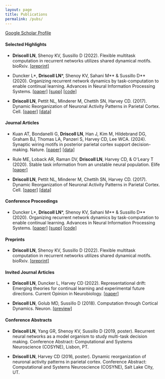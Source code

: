 ```yaml
---
layout: page
title: Publications
permalink: /pubs/
---
```


[Google Scholar Profile](https://scholar.google.com/citations?user=FBxqiX4AAAAJ&hl=en)

#### Selected Highlights
* __Driscoll LN__, Shenoy KV, Sussillo D (2022). Flexible multitask computation in recurrent networks utilizes shared dynamical motifs. bioRxiv. [[preprint]](https://www.biorxiv.org/content/10.1101/2022.08.15.503870v1.full.pdf)

* Duncker L\*, __Driscoll LN__\*, Shenoy KV, Sahani M\*\* & Sussillo D\*\* (2020). Organizing recurrent network dynamics by task-computation to enable continual learning. Advances in Neural Information Processing Systems. [[paper]](https://proceedings.neurips.cc/paper/2020/file/a576eafbce762079f7d1f77fca1c5cc2-Paper.pdf) [[supp]](https://proceedings.neurips.cc/paper/2020/file/a576eafbce762079f7d1f77fca1c5cc2-Supplemental.pdf) [[code]](https://github.com/LDlabs/seqMultiTaskRNN)

* __Driscoll LN__, Pettit NL, Minderer M, Chettih SN, Harvey CD. (2017). Dynamic Reorganization of Neuronal Activity Patterns in Parietal Cortex. Cell. [[paper]](/pdfs/Driscoll_2017.pdf) [[data]](https://datadryad.org/stash/dataset/doi:10.5061/dryad.gqnk98sjq)

#### Journal Articles

* Kuan AT, Bondanelli G, __Driscoll LN__, Han J, Kim M, Hildebrand DG, Graham BJ, Thomas LA, Panzeri S, Harvey CD, Lee WCA. (2024). Synaptic wiring motifs in posterior parietal cortex support decision-making. Nature. [[paper]](/pdfs/kuan_etal.pdf) [[data]](https://github.com/htem/PPC_inhibitoryMotifs)

* Rule ME, Loback AR, Raman DV, __Driscoll LN__, Harvey CD, & O'Leary T (2020). Stable task information from an unstable neural population. Elife [[paper]](/pdfs/Driscoll_2020.pdf)

* __Driscoll LN__, Pettit NL, Minderer M, Chettih SN, Harvey CD. (2017). Dynamic Reorganization of Neuronal Activity Patterns in Parietal Cortex. Cell. [[paper]](/pdfs/Driscoll_2017.pdf) [[data]](https://datadryad.org/stash/dataset/doi:10.5061/dryad.gqnk98sjq)

#### Conference Proceedings

* Duncker L\*, __Driscoll LN__\*, Shenoy KV, Sahani M\*\* & Sussillo D\*\* (2020). Organizing recurrent network dynamics by task-computation to enable continual learning. Advances in Neural Information Processing Systems. [[paper]](https://proceedings.neurips.cc/paper/2020/file/a576eafbce762079f7d1f77fca1c5cc2-Paper.pdf) [[supp]](https://proceedings.neurips.cc/paper/2020/file/a576eafbce762079f7d1f77fca1c5cc2-Supplemental.pdf) [[code]](https://github.com/LDlabs/seqMultiTaskRNN)

#### Preprints

* __Driscoll LN__, Shenoy KV, Sussillo D (2022). Flexible multitask computation in recurrent networks utilizes shared dynamical motifs. bioRxiv. [[preprint]](https://www.biorxiv.org/content/10.1101/2022.08.15.503870v1.full.pdf)


#### Invited Journal Articles

* __Driscoll LN__, Duncker L, Harvey CD (2022). Representational drift: Emerging theories for continual learning and experimental future directions. Current Opinion in Neurobiology. [[paper]](/pdfs/drift_opinion.pdf)

* __Driscoll LN__, Golub MD, Sussillo D (2018). Computation through Cortical Dynamics. Neuron. [[preview]](/pdfs/Driscoll_2018.pdf)

#### Conference Abstracts

* __Driscoll LN__, Yang GR, Shenoy KV, Sussillo D (2019, poster). Recurrent neural networks as a model organism to study multi-task decision making. Conference Abstract: Computational and Systems Neuroscience (COSYNE), Lisbon, PT.

* __Driscoll LN__, Harvey CD (2016, poster). Dynamic reorganization of neuronal activity patterns in parietal cortex. Conference Abstract: Computational and Systems Neuroscience (COSYNE), Salt Lake City, UT.

